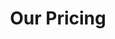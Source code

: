 ---
title: "Our Pricing"
page_header_bg: "images/bg/section-bg5.jpg"
description: "This is meta description"
layout: "pricing"
draft: false

################ pricing ##################
pricing:
  enable : true
  title : "Our pricing"
  content : "Labore tempore ratione magnam iste sint dicta dolor doloremque similique tempora optio, expedita veritatis enim nam itaque illum excepturi id dolores, officia?"
  pricing_table:
  # pricing table loop
  - name : "Basic"
    price : "$29.99"
    price_per : "Yearly"
    services:
    - "50 gb Hosting"
    - "Business Analysis"
    - "24 Hours Support"
    - "Customer Management"
    button:
      label: "Choose plan"
      link : "#"
      
  # pricing table loop
  - name : "Standard"
    price : "$49.99"
    price_per : "Yearly"
    services:
    - "50 gb Hosting"
    - "Business Analysis"
    - "24 Hours Support"
    - "Customer Management"
    button:
      label: "Choose plan"
      link : "#"
      
  # pricing table loop
  - name : "Premium"
    price : "$99.99"
    price_per : "Yearly"
    services:
    - "50 gb Hosting"
    - "Business Analysis"
    - "24 Hours Support"
    - "Customer Management"
    button:
      label: "Choose plan"
      link : "#"
---